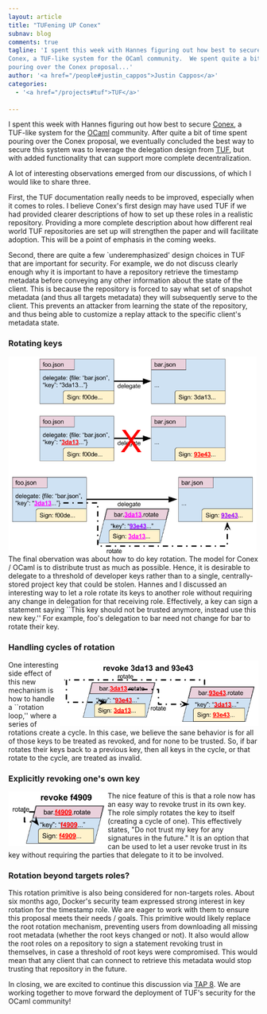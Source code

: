 ```yaml
---
layout: article
title: "TUFening UP Conex"
subnav: blog
comments: true
tagline: 'I spent this week with Hannes figuring out how best to secure
Conex, a TUF-like system for the OCaml community.  We spent quite a bit of time
pouring over the Conex proposal...'
author: '<a href="/people#justin_cappos">Justin Cappos</a>'
categories:
  - '<a href="/projects#tuf">TUF</a>'

---  
```


I spent this week with Hannes figuring out how best to secure
[Conex](https://hannes.nqsb.io/Posts/Conex), a TUF-like system for the 
[OCaml](https://ocaml.org/) community.  After quite a bit of time spent pouring 
over the Conex proposal, we eventually concluded the best way to secure this
system was to leverage the delegation design from [TUF](projects/#tuf),
but with added functionality that can support more complete decentralization.  


A lot of interesting observations emerged from our discussions, of which
I would like to share three.

First, the TUF documentation really needs to be improved, especially when it
comes to roles.  I believe Conex's first design may have used TUF if
we had provided clearer descriptions of how to set up these roles in a
realistic repository.  Providing a more complete description about how
different real world TUF repositories are set up will strengthen the paper and will
facilitate adoption. This will be a point of emphasis in the coming weeks.  

Second, there are quite a few `underemphasized' design choices in TUF that
are important for security.  For example, we do not discuss clearly enough why
it is important to have a repository retrieve the timestamp metadata before
conveying any other information about the state of the client.  This is because
the repository is forced to say what set of snapshot metadata (and thus
all targets metadata) they will subsequently serve to the client.  This
prevents an attacker from learning the state of the repository, and thus being 
able to customize a replay attack to the specific client's metadata state.

### Rotating keys
<img align="left" src="/img/TAP8_basic.png" width="500"/>
The final obervation was about how to do key rotation.  The model
for Conex / OCaml is to distribute trust as much as possible.  Hence, it
is desirable to delegate to a threshold of developer keys rather 
than to a single, centrally-stored project key that could be stolen.
Hannes and I discussed an interesting way to let a role rotate
its keys to another role without requiring any change in delegation for
that receiving role. Effectively, a key can sign a statement saying
``This key should not be trusted anymore, instead use this new key.'' 
For example, foo's delegation to bar need not change for bar to 
rotate their key.

### Handling cycles of rotation
<img align="right" src="/img/TAP8_revoke_cycle.png" width="400"/>
One interesting side effect of this new mechanism is how to handle a ``rotation
loop,'' where a series of rotations create a cycle.  In this case, we believe
the sane behavior is for all of those keys to be treated as revoked, and 
for none to be trusted.  So, if bar rotates their keys back to a previous key,
then all keys in the cycle, or that rotate to the cycle, are treated as invalid.

### Explicitly revoking one's own key
<img align="left" src="/img/TAP8_revoke_one.png" width="200"/>
The nice feature of this is that a role now has an easy way to revoke trust 
in its own key.  The role simply rotates the key to itself (creating a cycle
of one).  This effectively states, "Do not trust my key for any signatures in
the future."  It is an option that can be used to let a user revoke trust in its
key without requiring the parties that delegate to it to be involved.  

### Rotation beyond targets roles?
This rotation primitive is also being considered for non-targets 
roles.  About six months ago, Docker's security team expressed strong interest
in key rotation for the timestamp role.  We are eager to work with them to ensure 
this proposal meets their needs / goals.  This primitive would likely replace
the root rotation mechanism, preventing users from downloading all missing root
metadata (whether the root keys changed or not).  It also would allow the
root roles on a repository to sign a statement revoking trust in themselves,
in case a threshold of root keys were compromised.  This would mean that 
any client that can connect to retrieve this metadata would stop trusting
that repository in the future.

In closing, we are excited to continue this discussion via 
[TAP 8](https://github.com/theupdateframework/taps/blob/tap8/tap8.md).  We
are working together to move forward the deployment of TUF's security for the
OCaml community!

